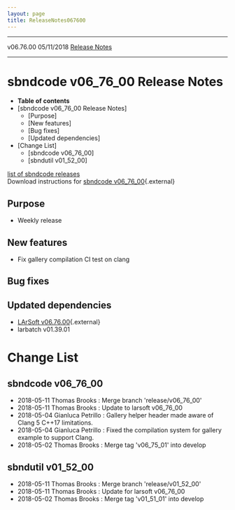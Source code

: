 ```yaml
---
layout: page
title: ReleaseNotes067600
---
```


  ----------- ------------ -- -- ------------------------------------------------------
  v06.76.00   05/11/2018         [Release Notes](ReleaseNotes067600.html)
  ----------- ------------ -- -- ------------------------------------------------------



sbndcode v06\_76\_00 Release Notes
======================================================================================

-   **Table of contents**
-   [sbndcode v06\_76\_00 Release
    Notes]
    -   [Purpose]
    -   [New features]
    -   [Bug fixes]
    -   [Updated dependencies]
-   [Change List]
    -   [sbndcode v06\_76\_00]
    -   [sbndutil v01\_52\_00]

[list of sbndcode
releases](List_of_SBND_code_releases.html)\
Download instructions for [sbndcode
v06\_76\_00](http://scisoft.fnal.gov/scisoft/bundles/sbnd/v06_76_00/sbndcode-v06_76_00.html){.external}



Purpose
----------------------------------

-   Weekly release



New features
--------------------------------------------

-   Fix gallery compilation CI test on clang



Bug fixes
--------------------------------------



Updated dependencies
------------------------------------------------------------

-   [LArSoft
    v06.76.00](https://cdcvs.fnal.gov/redmine/projects/larsoft/wiki/ReleaseNotes067600){.external}
-   larbatch v01.39.01



Change List
==========================================



sbndcode v06\_76\_00
----------------------------------------------------------

-   2018-05-11 Thomas Brooks : Merge branch \'release/v06\_76\_00\'
-   2018-05-11 Thomas Brooks : Update to larsoft v06\_76\_00
-   2018-05-04 Gianluca Petrillo : Gallery helper header made aware of
    Clang 5 C++17 limitations.
-   2018-05-04 Gianluca Petrillo : Fixed the compilation system for
    gallery example to support Clang.
-   2018-05-02 Thomas Brooks : Merge tag \'v06\_75\_01\' into develop



sbndutil v01\_52\_00
----------------------------------------------------------

-   2018-05-11 Thomas Brooks : Merge branch \'release/v01\_52\_00\'
-   2018-05-11 Thomas Brooks : Update for larsoft v06\_76\_00
-   2018-05-02 Thomas Brooks : Merge tag \'v01\_51\_01\' into develop
